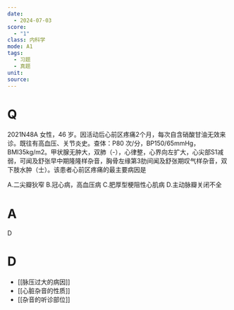 ```yaml
---
date:
  - 2024-07-03
score:
  - "1"
class: 内科学
mode: A1
tags:
  - 习题
  - 真题
unit: 
source:
---
```


# Q
2021N48A 女性，46 岁。因活动后心前区疼痛2个月，每次自含硝酸甘油无效来诊。既往有高血压、关节炎史。查体：P80 次/分，BP150/65mmHg，BMI35kg/m2。甲状腺无肿大，双肺（-），心律整，心界向左扩大，心尖部S1减弱，可闻及舒张早中期隆隆样杂音，胸骨左缘第3肋间闻及舒张期叹气样杂音，双下肢水肿（士）。该患者心前区疼痛的最主要病因是

A.二尖瓣狄窄
B.冠心病，高血压病
C.肥厚型梗阻性心肌病
D.主动脉瓣关闭不全
# A
D

# D
- [[脉压过大的病因]]
- [[心脏杂音的性质]]
- [[杂音的听诊部位]]